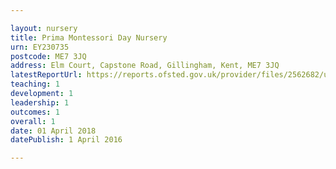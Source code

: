 ```yaml
---

layout: nursery
title: Prima Montessori Day Nursery
urn: EY230735
postcode: ME7 3JQ
address: Elm Court, Capstone Road, Gillingham, Kent, ME7 3JQ
latestReportUrl: https://reports.ofsted.gov.uk/provider/files/2562682/urn/EY230735.pdf
teaching: 1
development: 1
leadership: 1
outcomes: 1
overall: 1
date: 01 April 2018 
datePublish: 1 April 2016

---
```

